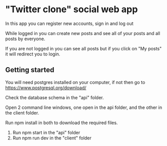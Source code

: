 # "Twitter clone" social web app

In this app you can register new accounts, sign in and log out

While logged in you can create new posts and see all of your posts and all posts by everyone.

If you are not logged in you can see all posts but if you click on "My posts" it will redirect you to login.


## Getting started

You will need postgres installed on your computer, if not then go to https://www.postgresql.org/download/

Check the database schema in the "api" folder.



Open 2 command line windows, one open in the api folder, and the other in the client folder. 

Run npm install in both to download the required files.

1. Run npm start in the "api" folder
2. Run npm run dev in the "client" folder